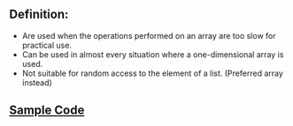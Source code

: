 ## Definition:

- Are used when the operations performed on an array are too slow for practical use.
- Can be used in almost every situation where a one-dimensional array is used.
- Not suitable for random access to the element of a list. (Preferred array instead)

## [Sample Code](../linked-list/index.js)